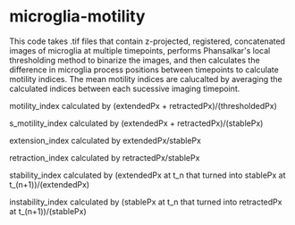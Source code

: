# microglia-motility

This code takes .tif files that contain z-projected, registered, concatenated images of microglia at multiple timepoints, performs Phansalkar's local thresholding method to binarize the images, and then calculates the difference in microglia process positions between timepoints to calculate motility indices. The mean motility indices are calucalted by averaging the calculated indices between each sucessive imaging timepoint.


motility_index calculated by (extendedPx + retractedPx)/(thresholdedPx)

s_motility_index calculated by (extendedPx + retractedPx)/(stablePx)

extension_index calculated by extendedPx/stablePx

retraction_index calculated by retractedPx/stablePx

stability_index calculated by (extendedPx at t_n that turned into stablePx at t_(n+1))/(extendedPx)

instability_index calculated by (stablePx at t_n that turned into retractedPx at t_(n+1))/(stablePx)
